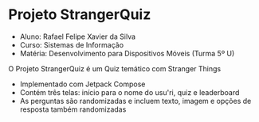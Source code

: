 #  Projeto StrangerQuiz

- Aluno: Rafael Felipe Xavier da Silva
- Curso: Sistemas de Informação
- Matéria: Desenvolvimento para Dispositivos Móveis (Turma 5º U)

O Projeto StrangerQuiz é um Quiz temático com Stranger Things
- Implementado com Jetpack Compose
- Contém três telas: início para o nome do usu'ri, quiz e leaderboard
- As perguntas são randomizadas e incluem texto, imagem e opções de resposta também randomizadas
